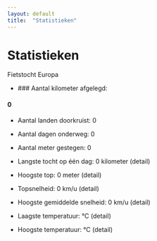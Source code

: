 ```yaml
---
layout: default
title:  "Statistieken"
---
```


# Statistieken

Fietstocht Europa

* <i class="fa fa-road"></i> ### Aantal kilometer afgelegd: 
#### 0
* <i class="fa fa-globe"></i> Aantal landen doorkruist: 0
* <i class="fa fa-forward"></i> Aantal dagen onderweg: 0
* <i class="fa fa-rocket"></i> Aantal meter gestegen: 0

* <i class="fa fa-long-arrow-right"></i> Langste tocht op één dag: 0 kilometer (detail)
* <i class="fa fa-plus-circle"></i> Hoogste top: 0 meter (detail)
* <i class="fa fa-cogs"></i> Topsnelheid: 0 km/u (detail)
* <i class="fa fa-cog"></i> Hoogste gemiddelde snelheid: 0 km/u (detail)
* <i class="fa fa-cloud"></i> Laagste temperatuur: °C (detail)
* <i class="fa fa-sun-o"></i> Hoogste temperatuur: °C (detail)
